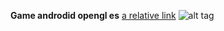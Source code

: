 **Game androdid opengl es**
[a relative link](header.jpg)
![alt tag](https://raw.githubusercontent.com/felixolsson/EDAN35/master/header.png)
